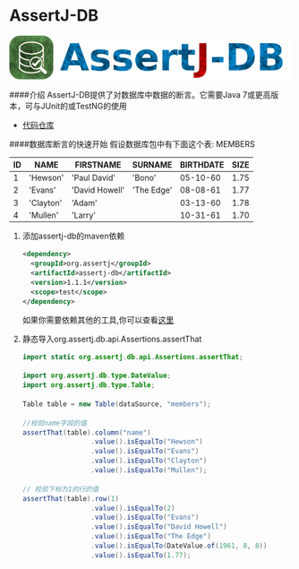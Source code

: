 AssertJ-DB
======
![](../../img/assertj-db_icon.png)

####介绍
AssertJ-DB提供了对数据库中数据的断言。它需要Java 7或更高版本，可与JUnit的或TestNG的使用
- [代码仓库](https://github.com/joel-costigliola/assertj-db)

####数据库断言的快速开始
假设数据库包中有下面这个表:
MEMBERS

| ID | NAME | FIRSTNAME | SURNAME | BIRTHDATE | SIZE |
|--------|--------|--------|--------|--------|--------|
|    1    |    'Hewson'    | 'Paul David' | 'Bono' | 05-10-60 | 1.75 |
|    2    |    'Evans'    | 'David Howell' | 'The Edge' | 08-08-61 | 1.77 |
|    3    |    'Clayton'    | 'Adam' || 03-13-60 | 1.78 |
|    4    |    'Mullen'    | 'Larry' || 10-31-61 | 1.70 |

1. 添加assertj-db的maven依赖
	```xml
    <dependency>
      <groupId>org.assertj</groupId>
      <artifactId>assertj-db</artifactId>
      <version>1.1.1</version>
      <scope>test</scope>
    </dependency>
    ```
    如果你需要依赖其他的工具,你可以查看[这里](http://search.maven.org/#artifactdetails|org.assertj|assertj-db|1.1.1|bundle)

1. 静态导入org.assertj.db.api.Assertions.assertThat
	```java
    import static org.assertj.db.api.Assertions.assertThat;

    import org.assertj.db.type.DateValue;
    import org.assertj.db.type.Table;

    Table table = new Table(dataSource, "members");

    //校验name字段的值
    assertThat(table).column("name")
                     .value().isEqualTo("Hewson")
                     .value().isEqualTo("Evans")
                     .value().isEqualTo("Clayton")
                     .value().isEqualTo("Mullen");

    // 校验下标为1的行的值
    assertThat(table).row(1)
                     .value().isEqualTo(2)
                     .value().isEqualTo("Evans")
                     .value().isEqualTo("David Howell")
                     .value().isEqualTo("The Edge")
                     .value().isEqualTo(DateValue.of(1961, 8, 8))
                     .value().isEqualTo(1.77);
     ```